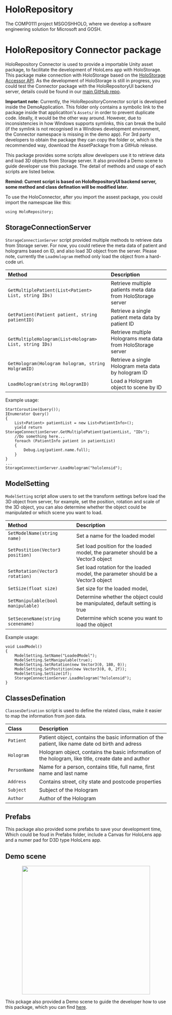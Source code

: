 # HoloRepository
The COMP0111 project MSGOSHHOLO, where we develop a software engineering solution for Microsoft and GOSH.
# HoloRepository Connector package
HoloRepository Connector is used to provide a importable Unity asset package, to facilitate the development of HoloLens app with HoloStorage. This package make connection with HoloStorage based on the [HoloStorage Accessor API](https://app.swaggerhub.com/apis/boonwj/HoloRepository/1.0.0#/default/get_patients). As the development of HoloStorage is still in progress, you could test the Connector package with the HoloRepositoryUI backend server, details could be found in our [main GitHub repo](https://github.com/nbckr/HoloRepository-Core).

**Important note**: Currently, the HoloRepositoryConnector script is developed inside the DemoApplication. This folder only contains a symbolic link to the package inside that applicatiton's `Assets/` in order to prevent duplicate code. Ideally, it would be the other way around. However, due to inconsistencies in how Windows supports symlinks, this can break the build (if the symlink is not recognised in a Windows development environment, the Connector namespace is missing in the demo app). For 3rd party developers to obtain the package they can copy the folder or, which is the recommended way, download the AssetPackage from a GitHub release. 

This package provides some scripts allow developers use it to retrieve data and load 3D objects from Storage server. It also provided a Demo scene to guide developer use this package. The detail of methods and usage of each scripts are listed below.

**Remind: Current script is based on HoloRepositoryUI backend server, some method and class defination will be modified later.**

To use the HoloConnector, after you import the assest package, you could import the namespcae like this:
```
using HoloRepository;
```

## StorageConnectionServer
`StorageConnectionServer` script provided multiple methods to retrieve data from Storage server. For now, you could retieve the meta data of patient and holograms based on ID, and also load 3D object from the server. Please note, currently the `LoadHologram` method only load the object from a hard-code uri.

|Method|Description|
| :--- | :--- | 
|`GetMultiplePatient(List<Patient> List, string IDs)`|Retrieve multiple patients meta data from HoloStorage server|
|`GetPatient(Patient patient, string patientID)`|Retrieve a single patient meta data by patient ID|
|`GetMultipleHologram(List<Hologram> List, string IDs)`|Retrieve multiple Holograms meta data from HoloStorage server|
|`GetHologram(Hologram hologram, string HolgramID)`|Retrieve a single Hologram meta data by hologram ID|
|`LoadHologram(string HologramID)`|Load a Hologram object to scene by ID|

Example usage:
```
StartCoroutine(Query());
IEnumerator Query()
{        
    List<Patient> patientList = new List<PatientInfo>();
    yield return StorageConnectionServer.GetMultiplePatient(patientList, "IDs");
    //Do something here...
    foreach (PatientInfo patient in patientList)
    {
        Debug.Log(patient.name.full);
    }
}
...
StorageConnectionServer.LoadHologram("hololensid");
```
## ModelSetting
`ModelSetting` script allow users to set the transform settings before load the 3D object from server, for example, set the position, rotation and scale of the 3D object, you can also determine whether the object could be manipulated or which scene you want to load.

|Method|Description|
| :--- | :--- | 
|`SetModelName(string name)`|Set a name for the loaded model|
|`SetPostition(Vector3 position)`|Set load position for the loaded model, the parameter should be a Vector3 object|
|`SetRotation(Vector3 rotation)`|Set load rotation for the loaded model, the parameter should be a Vector3 object|
|`SetSize(float size)`|Set size for the loaded model, |
|`SetManipulable(bool manipulable)`|Determine whether the object could be manipulated, default setting is true|
|`SetSeceneName(string scenename)`|Determine which scene you want to load the object|

Example usage:
```
void LoadModel()
{
    ModelSetting.SetName("LoadedModel");
    ModelSetting.SetManipulable(true);
    ModelSetting.SetRotation(new Vector3(0, 180, 0));
    ModelSetting.SetPostition(new Vector3(0, 0, 2f));
    ModelSetting.SetSize(1f);
    StorageConnectionServer.LoadHologram("hololensid");
}
```

## ClassesDefination
`ClassesDefination` script is used to define the related class, make it easier to map the information from json data. 

|Class|Description|
| :--- | :--- | 
|`Patient`|Patient object, contains the basic information of the patient, like name date od birth and adress|
|`Hologram`|Hologram object, contains the basic information of the hologram, like title, create date and author|
|`PersonName`|Name for a person, contains title, full name, first name and last name|
|`Address`|Contains street, city state and postcode properties|
|`Subject`|Subject of the Hologram|
|`Author`|Author of the Hologram|

## Prefabs
This package also provided some prefabs to save your development time, Which could be foud in Prefabs folder, include a Canvas for HoloLens app and a numer pad for D3D type HoloLens app.

## Demo scene
<p align="center">
    <img src="../HoloRepositoryDemoApplication/Images/DemoScene.png" height="400">
</p>

This pckage also provided a Demo scene to guide the developer how to use this package, which you can find [here](https://github.com/nbckr/HoloRepository-HoloLens/tree/LENS/Connector-Scripts/HoloStorageConnector/HoloRpository/Demo).
